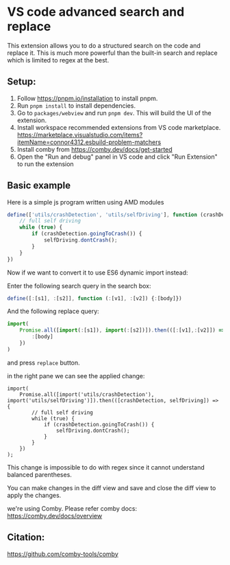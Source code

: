 # VS code advanced search and replace

This extension allows you to do a structured search on the code and replace it. This is much more powerful than the built-in search and replace which is limited to regex at the best.

## Setup:

1. Follow https://pnpm.io/installation to install pnpm.
2. Run `pnpm install` to install dependencies.
3. Go to `packages/webview` and run `pnpm dev`. This will build the UI of the extension.
4. Install workspace recommended extensions from VS code marketplace. https://marketplace.visualstudio.com/items?itemName=connor4312.esbuild-problem-matchers
4. Install comby from https://comby.dev/docs/get-started
5. Open the "Run and debug" panel in VS code and click "Run Extension" to run the extension

## Basic example 

Here is a simple js program written using AMD modules
```js
define(['utils/crashDetection', 'utils/selfDriving'], function (crashDetection, selfDriving) {
    // full self driving
    while (true) {
        if (crashDetection.goingToCrash()) {
            selfDriving.dontCrash();
        }
    }
})
``` 
Now if we want to convert it to use ES6 dynamic import instead:

Enter the following search query in the search box: 
```js
define([:[s1], :[s2]], function (:[v1], :[v2]) {:[body]})
```

And the following replace query: 
```js
import(
    Promise.all([import(:[s1]), import(:[s2])]).then(([:[v1],:[v2]]) => {
        :[body]
    })
)
```
 
and press  `replace` button. 

in the right pane we can see the applied change:
```
import(
    Promise.all([import('utils/crashDetection'), import('utils/selfDriving')]).then(([crashDetection, selfDriving]) => {
        // full self driving
        while (true) {
            if (crashDetection.goingToCrash()) {
                selfDriving.dontCrash();
            }
        }
    })
);
```

This change is impossible to do with regex since it cannot understand balanced parentheses.

You can make changes in the diff view and save and close the diff view to apply the changes.

we're using Comby. Please refer comby docs: https://comby.dev/docs/overview 


## Citation: 
https://github.com/comby-tools/comby
